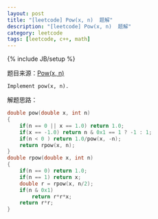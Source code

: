 ```yaml
---
layout: post
title: "[leetcode] Pow(x, n)  题解"
description: "[leetcode] Pow(x, n)  题解"
category: leetcode 
tags: [leetcode, c++, math]
---
```

{% include JB/setup %}


题目来源：[Pow(x, n)](https://oj.leetcode.com/problems/powx-n/)

>
	Implement pow(x, n).

解题思路：

```cpp
double pow(double x, int n)  
{ 
    if(n == 0 || x == 1.0) return 1.0; 
    if(x == -1.0) return n & 0x1 == 1 ? -1 : 1; 
    if(n < 0 ) return 1.0/pow(x, -n);  
    return rpow(x, n); 
}  
double rpow(double x, int n) 
{ 
    if(n == 0) return 1.0; 
    if(n == 1) return x; 
    double r = rpow(x, n/2); 
    if(n & 0x1) 
        return r*r*x; 
    return r*r; 
} 
```
